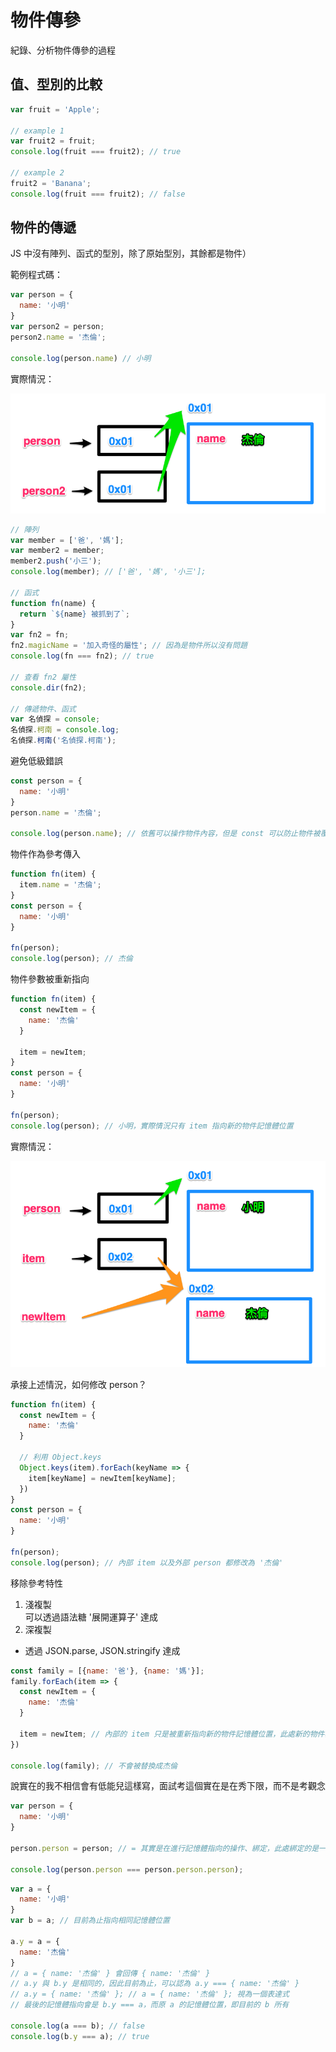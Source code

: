 # 物件傳參

紀錄、分析物件傳參的過程

## 值、型別的比較

```js
var fruit = 'Apple';

// example 1
var fruit2 = fruit;
console.log(fruit === fruit2); // true

// example 2
fruit2 = 'Banana';
console.log(fruit === fruit2); // false
```

## 物件的傳遞

JS 中沒有陣列、函式的型別，除了原始型別，其餘都是物件）

範例程式碼：

```js
var person = {
  name: '小明'
}
var person2 = person;
person2.name = '杰倫';

console.log(person.name) // 小明
```

實際情況：

![物件記憶體指向](./assets/obj_ref.png)

```js
// 陣列
var member = ['爸', '媽'];
var member2 = member;
member2.push('小三');
console.log(member); // ['爸', '媽', '小三'];

// 函式
function fn(name) {
  return `${name} 被抓到了`;
}
var fn2 = fn;
fn2.magicName = '加入奇怪的屬性'; // 因為是物件所以沒有問題
console.log(fn === fn2); // true

// 查看 fn2 屬性
console.dir(fn2);

// 傳遞物件、函式
var 名偵探 = console;
名偵探.柯南 = console.log;
名偵探.柯南('名偵探.柯南');
```

避免低級錯誤

```js
const person = {
  name: '小明'
}
person.name = '杰倫';

console.log(person.name); // 依舊可以操作物件內容，但是 const 可以防止物件被覆寫
```

物件作為參考傳入

```js
function fn(item) {
  item.name = '杰倫';
}
const person = {
  name: '小明'
}

fn(person);
console.log(person); // 杰倫
```

物件參數被重新指向

```js
function fn(item) {
  const newItem = {
    name: '杰倫'
  }

  item = newItem;
}
const person = {
  name: '小明'
}

fn(person);
console.log(person); // 小明，實際情況只有 item 指向新的物件記憶體位置
```

實際情況：

![物件記憶體指向](./assets/obj_ref2.png)

承接上述情況，如何修改 person？

```js
function fn(item) {
  const newItem = {
    name: '杰倫'
  }

  // 利用 Object.keys
  Object.keys(item).forEach(keyName => {
    item[keyName] = newItem[keyName];
  })
}
const person = {
  name: '小明'
}

fn(person);
console.log(person); // 內部 item 以及外部 person 都修改為 '杰倫'
```

移除參考特性

1. 淺複製<br />
  可以透過語法糖 '展開運算子' 達成
2. 深複製
  - 透過 JSON.parse, JSON.stringify 達成

```js
const family = [{name: '爸'}, {name: '媽'}];
family.forEach(item => {
  const newItem = {
    name: '杰倫'
  }

  item = newItem; // 內部的 item 只是被重新指向新的物件記憶體位置，此處新的物件為 newItem
})

console.log(family); // 不會被替換成杰倫
```

說實在的我不相信會有低能兒這樣寫，面試考這個實在是在秀下限，而不是考觀念

```js
var person = {
  name: '小明'
}

person.person = person; // = 其實是在進行記憶體指向的操作、綁定，此處綁定的是一開始物件記憶體位置，因此會形成迴圈。當使用 person.person 呼叫的同時，由於指向原始的 person 記憶體位置，但是原始的 person 其中已經有了新加入的 person 屬性，而這個新加入的 person 屬性，又會去尋找原始被指向 person 如此一來就形成了一個指向迴圈。

console.log(person.person === person.person.person);
```

```js
var a = {
  name: '小明'
}
var b = a; // 目前為止指向相同記憶體位置

a.y = a = {
  name: '杰倫'
}
// a = { name: '杰倫' } 會回傳 { name: '杰倫' } 
// a.y 與 b.y 是相同的，因此目前為止，可以認為 a.y === { name: '杰倫' }
// a.y = { name: '杰倫' }; // a = { name: '杰倫' }; 視為一個表達式
// 最後的記憶體指向會是 b.y === a，而原 a 的記憶體位置，即目前的 b 所有

console.log(a === b); // false
console.log(b.y === a); // true
```
